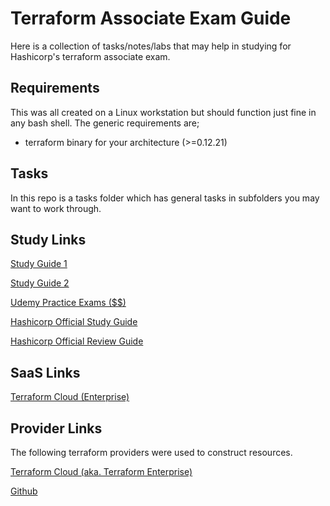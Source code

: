 # Terraform Associate Exam Guide

Here is a collection of tasks/notes/labs that may help in studying for Hashicorp's terraform associate exam.

## Requirements

This was all created on a Linux workstation but should function just fine in any bash shell. The generic requirements are;

- terraform binary for your architecture (>=0.12.21)

## Tasks

In this repo is a tasks folder which has general tasks in subfolders you may want to work through.

## Study Links

[Study Guide 1](https://adinermie.com/hashicorp-certified-terraform-associate-study-guide/)

[Study Guide 2](https://nedinthecloud.com/2020/04/27/preparing-for-the-hashicorp-terraform-certification/)

[Udemy Practice Exams ($$)](https://www.udemy.com/course/terraform-associate-practice-exam/)

[Hashicorp Official Study Guide](https://learn.hashicorp.com/terraform/certification/terraform-associate-study-guide)

[Hashicorp Official Review Guide](https://learn.hashicorp.com/terraform/certification/terraform-associate-review)

## SaaS Links

[Terraform Cloud (Enterprise)](https://app.terraform.io/app)

## Provider Links

The following terraform providers were used to construct resources.

[Terraform Cloud (aka. Terraform Enterprise)](https://www.terraform.io/docs/providers/tfe/index.html)

[Github](https://www.terraform.io/docs/providers/github/index.html)